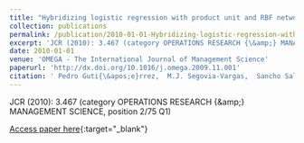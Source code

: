 ```yaml
---
title: "Hybridizing logistic regression with product unit and RBF networks for accurate detection and prediction of banking crises"
collection: publications
permalink: /publication/2010-01-01-Hybridizing-logistic-regression-with-product-unit-and-RBF-networks-for-accurate-detection-and-prediction-of-banking-crises
excerpt: 'JCR (2010): 3.467 (category OPERATIONS RESEARCH {\&amp;} MANAGEMENT SCIENCE, position 2/75 Q1)'
date: 2010-01-01
venue: 'OMEGA - The International Journal of Management Science'
paperurl: 'http://dx.doi.org/10.1016/j.omega.2009.11.001'
citation: ' Pedro Guti{\&apos;e}rrez,  M.J. Segovia-Vargas,  Sancho Salcedo-Sanz,  C{\&apos;e}sar Herv{\&apos;a}s-Mart{\&apos;i}nez,  A. Sanch{\&apos;i}s,  J.A. Figueras,  Francisco Fernandez-Navarro, &quot;Hybridizing logistic regression with product unit and RBF networks for accurate detection and prediction of banking crises.&quot; OMEGA - The International Journal of Management Science, 2010.'
---
```

JCR (2010): 3.467 (category OPERATIONS RESEARCH {\&amp;} MANAGEMENT SCIENCE, position 2/75 Q1)

[Access paper here](http://dx.doi.org/10.1016/j.omega.2009.11.001){:target="_blank"}
